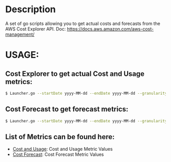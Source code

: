 # Description

A set of go scripts allowing you to get actual costs and forecasts from the AWS Cost Explorer API. Doc: https://docs.aws.amazon.com/aws-cost-management/

# USAGE:

## Cost Explorer to get actual Cost and Usage metrics:
```sh
$ Launcher.go --startDate yyyy-MM-dd --endDate yyyy-MM-dd --granularity=DAILY/MONTHLY/YEARLY --costType costExplorer --metrics AMORTIZED_COST --metrics <another_metric_here>
```

## Cost Forecast to get forecast metrics:
```sh
$ Launcher.go --startDate yyyy-MM-dd --endDate yyyy-MM-dd --granularity=DAILY/MONTHLY/YEARLY --costType costForecast --metric AMORTIZED_COST
```

## List of Metrics can be found here:


* [Cost and Usage](https://docs.aws.amazon.com/aws-cost-management/latest/APIReference/API_GetCostAndUsage.html): Cost and Usage Metric Values
* [Cost Forecast](https://docs.aws.amazon.com/aws-cost-management/latest/APIReference/API_GetCostForecast.html): Cost Forecast Metric Values
